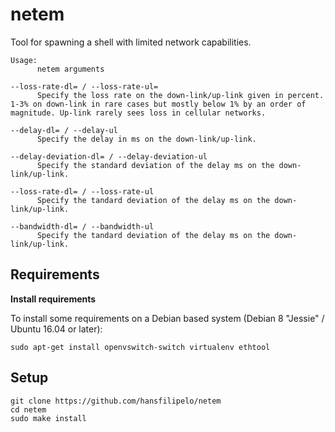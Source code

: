 # netem
Tool for spawning a shell with limited network capabilities.

```
Usage:
      netem arguments

--loss-rate-dl= / --loss-rate-ul=
      Specify the loss rate on the down-link/up-link given in percent. 1-3% on down-link in rare cases but mostly below 1% by an order of magnitude. Up-link rarely sees loss in cellular networks.

--delay-dl= / --delay-ul
      Specify the delay in ms on the down-link/up-link.

--delay-deviation-dl= / --delay-deviation-ul
      Specify the standard deviation of the delay ms on the down-link/up-link.

--loss-rate-dl= / --loss-rate-ul
      Specify the tandard deviation of the delay ms on the down-link/up-link.

--bandwidth-dl= / --bandwidth-ul
      Specify the tandard deviation of the delay ms on the down-link/up-link.
```

## Requirements

**Install requirements**

To install some requirements on a Debian based system (Debian 8 "Jessie" / Ubuntu 16.04 or later):

```
sudo apt-get install openvswitch-switch virtualenv ethtool
```

## Setup

```
git clone https://github.com/hansfilipelo/netem
cd netem
sudo make install
```


